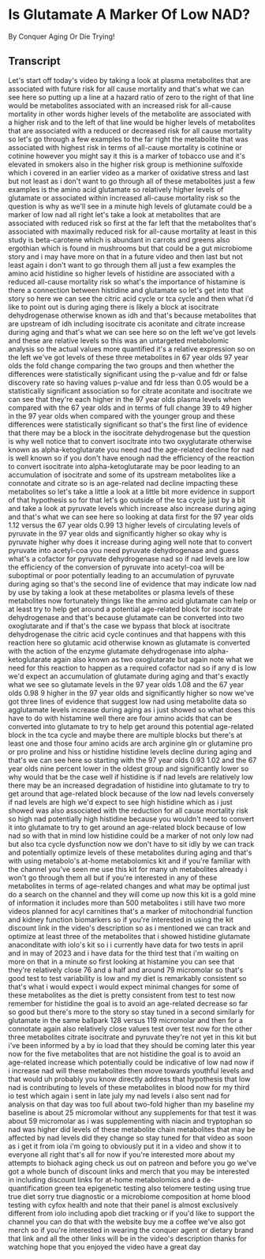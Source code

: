 # Is Glutamate A Marker Of Low NAD?

By Conquer Aging Or Die Trying! 


## Transcript

Let's start off today's video by taking a look at plasma metabolites that are associated with future risk for all cause mortality and that's what we can see here so putting up a line at a hazard ratio of zero to the right of that line would be metabolites associated with an increased risk for all-cause mortality in other words higher levels of the metabolite are associated with a higher risk and to the left of that line would be higher levels of metabolites that are associated with a reduced or decreased risk for all cause mortality so let's go through a few examples to the far right the metabolite that was associated with highest risk in terms of all-cause mortality is cotinine or cotinine however you might say it this is a marker of tobacco use and it's elevated in smokers also in the higher risk group is methionine sulfoxide which i covered in an earlier video as a marker of oxidative stress and last but not least as i don't want to go through all of these metabolites just a few examples is the amino acid glutamate so relatively higher levels of glutamate or associated within increased all-cause mortality risk so the question is why as we'll see in a minute high levels of glutamate could be a marker of low nad all right let's take a look at metabolites that are associated with reduced risk so first at the far left that the metabolites that's associated with maximally reduced risk for all-cause mortality at least in this study is beta-carotene which is abundant in carrots and greens also ergothian which is found in mushrooms but that could be a gut microbiome story and i may have more on that in a future video and then last but not least again i don't want to go through them all just a few examples the amino acid histidine so higher levels of histidine are associated with a reduced all-cause mortality risk so what's the importance of histamine is there a connection between histidine and glutamate so let's get into that story so here we can see the citric acid cycle or tca cycle and then what i'd like to point out is during aging there is likely a block at isocitrate dehydrogenase otherwise known as idh and that's because metabolites that are upstream of idh including isocitrate cis aconitate and citrate increase during aging and that's what we can see here so on the left we've got levels and these are relative levels so this was an untargeted metabolomic analysis so the actual values more quantified it's a relative expression so on the left we've got levels of these three metabolites in 67 year olds 97 year olds the fold change comparing the two groups and then whether the differences were statistically significant using the p-value and fdr or false discovery rate so having values p-value and fdr less than 0.05 would be a statistically significant association so for citrate aconitate and isocitrate we can see that they're each higher in the 97 year olds plasma levels when compared with the 67 year olds and in terms of full change 39 to 49 higher in the 97 year olds when compared with the younger group and these differences were statistically significant so that's the first line of evidence that there may be a block in the isocitrate dehydrogenase but the question is why well notice that to convert isocitrate into two oxyglutarate otherwise known as alpha-ketoglutarate you need nad the age-related decline for nad is well known so if you don't have enough nad the efficiency of the reaction to convert isocitrate into alpha-ketoglutarate may be poor leading to an accumulation of isocitrate and some of its upstream metabolites like a connotate and citrate so is an age-related nad decline impacting these metabolites so let's take a little a look at a little bit more evidence in support of that hypothesis so for that let's go outside of the tca cycle just by a bit and take a look at pyruvate levels which increase also increase during aging and that's what we can see here so looking at data first for the 97 year olds 1.12 versus the 67 year olds 0.99 13 higher levels of circulating levels of pyruvate in the 97 year olds and significantly higher so okay why is pyruvate higher why does it increase during aging well note that to convert pyruvate into acetyl-coa you need pyruvate dehydrogenase and guess what's a cofactor for pyruvate dehydrogenase nad so if nad levels are low the efficiency of the conversion of pyruvate into acetyl-coa will be suboptimal or poor potentially leading to an accumulation of pyruvate during aging so that's the second line of evidence that may indicate low nad by use by taking a look at these metabolites or plasma levels of these metabolites now fortunately things like the amino acid glutamate can help or at least try to help get around a potential age-related block for isocitrate dehydrogenase and that's because glutamate can be converted into two oxoglutarate and if that's the case we bypass that block at isocitrate dehydrogenase the citric acid cycle continues and that happens with this reaction here so glutamic acid otherwise known as glutamate is converted with the action of the enzyme glutamate dehydrogenase into alpha-ketoglutarate again also known as two oxoglutarate but again note what we need for this reaction to happen as a required cofactor nad so if any d is low we'd expect an accumulation of glutamate during aging and that's exactly what we see so glutamate levels in the 97 year olds 1.08 and the 67 year olds 0.98 9 higher in the 97 year olds and significantly higher so now we've got three lines of evidence that suggest low nad using metabolite data so agglutamate levels increase during aging as i just showed so what does this have to do with histamine well there are four amino acids that can be converted into glutamate to try to help get around this potential age-related block in the tca cycle and maybe there are multiple blocks but there's at least one and those four amino acids are arch arginine gln or glutamine pro or pro proline and hiss or histidine histidine levels decline during aging and that's we can see here so starting with the 97 year olds 0.93 1.02 and the 67 year olds nine percent lower in the oldest group and significantly lower so why would that be the case well if histidine is if nad levels are relatively low there may be an increased degradation of histidine into glutamate to try to get around that age-related block because of the low nad levels conversely if nad levels are high we'd expect to see high histidine which as i just showed was also associated with the reduction for all cause mortality risk so high nad potentially high histidine because you wouldn't need to convert it into glutamate to try to get around an age-related block because of low nad so with that in mind low histidine could be a marker of not only low nad but also tca cycle dysfunction now we don't have to sit idly by we can track and potentially optimize levels of these metabolites during aging and that's with using metabolo's at-home metabolomics kit and if you're familiar with the channel you've seen me use this kit for many uh metabolites already i won't go through them all but if you're interested in any of these metabolites in terms of age-related changes and what may be optimal just do a search on the channel and they will come up now this kit is a gold mine of information it includes more than 500 metabolites i still have two more videos planned for acyl carnitines that's a marker of mitochondrial function and kidney function biomarkers so if you're interested in using the kit discount link in the video's description so as i mentioned we can track and optimize at least three of the metabolites that i showed histidine glutamate anaconditate with iolo's kit so i i currently have data for two tests in april and in may of 2023 and i have data for the third test that i'm waiting on more on that in a minute so first looking at histamine you can see that they're relatively close 76 and a half and around 79 micromolar so that's good test to test variability is low and my diet is remarkably consistent so that's what i would expect i would expect minimal changes for some of these metabolites as the diet is pretty consistent from test to test now remember for histidine the goal is to avoid an age-related decrease so far so good but there's more to the story so stay tuned in a second similarly for glutamate in the same ballpark 128 versus 119 micromolar and then for a connotate again also relatively close values test over test now for the other three metabolites citrate isocitrate and pyruvate they're not yet in this kit but i've been informed by a by io load that they should be coming later this year now for the five metabolites that are not histidine the goal is to avoid an age-related increase which potentially could be indicative of low nad now if i increase nad will these metabolites then move towards youthful levels and that would uh probably you know directly address that hypothesis that low nad is contributing to levels of these metabolites in blood now for my third io test which again i sent in late july my nad levels i also sent nad for analysis on that day was too full about two-fold higher than my baseline my baseline is about 25 micromolar without any supplements for that test it was about 59 micromolar as i was supplementing with niacin and tryptophan so nad was higher did levels of these metabolite chain metabolites that may be affected by nad levels did they change so stay tuned for that video as soon as i get it from iola i'm going to obviously put it in a video and show it to everyone all right that's all for now if you're interested more about my attempts to biohack aging check us out on patreon and before you go we've got a whole bunch of discount links and merch that you may be interested in including discount links for at-home metabolomics and a de-quantification green tea epigenetic testing also telomere testing using true true diet sorry true diagnostic or a microbiome composition at home blood testing with cyfox health and note that their panel is almost exclusively different from iolo including apob diet tracking or if you'd like to support the channel you can do that with the website buy me a coffee we've also got merch so if you're interested in wearing the conquer agent or dietary brand that link and all the other links will be in the video's description thanks for watching hope that you enjoyed the video have a great day
